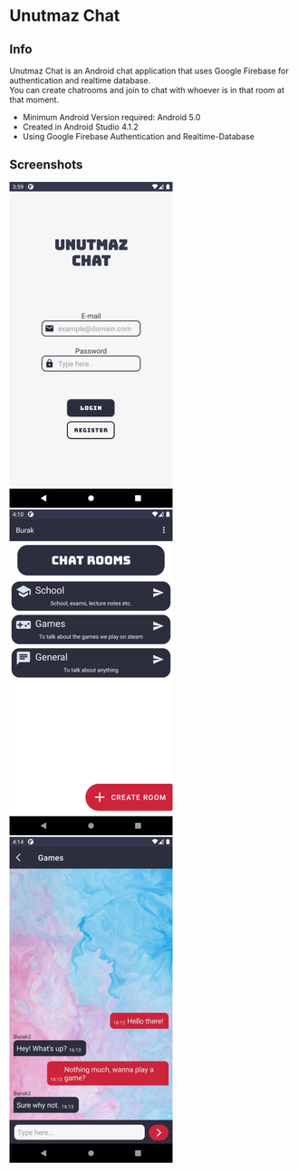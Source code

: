 # Unutmaz Chat

## Info
Unutmaz Chat is an Android chat application that uses Google Firebase for authentication and realtime database. </br>
You can create chatrooms and join to chat with whoever is in that room at that moment. </br>
* Minimum Android Version required: Android 5.0
* Created in Android Studio 4.1.2
* Using Google Firebase Authentication and Realtime-Database

## Screenshots
![Screenshot](app_ss1.png)
![Screenshot](app_ss2.png)
![Screenshot](app_ss3.jpg)
